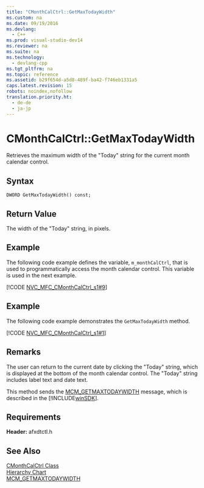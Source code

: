 ```yaml
---
title: "CMonthCalCtrl::GetMaxTodayWidth"
ms.custom: na
ms.date: 09/19/2016
ms.devlang: 
  - C++
ms.prod: visual-studio-dev14
ms.reviewer: na
ms.suite: na
ms.technology: 
  - devlang-cpp
ms.tgt_pltfrm: na
ms.topic: reference
ms.assetid: b29f654d-a5d8-489f-ba42-f746eb1331a5
caps.latest.revision: 15
robots: noindex,nofollow
translation.priority.ht: 
  - de-de
  - ja-jp
---
```

# CMonthCalCtrl::GetMaxTodayWidth
Retrieves the maximum width of the "Today" string for the current month calendar control.  
  
## Syntax  
  
```  
DWORD GetMaxTodayWidth() const;  
```  
  
## Return Value  
 The width of the "Today" string, in pixels.  
  
## Example  
 The following code example defines the variable, `m_monthCalCtrl`, that is used to programmatically access the month calendar control. This variable is used in the next example.  
  
 [!CODE [NVC_MFC_CMonthCalCtrl_s1#9](../CodeSnippet/VS_Snippets_Cpp/NVC_MFC_CMonthCalCtrl_s1#9)]  
  
## Example  
 The following code example demonstrates the `GetMaxTodayWidth` method.  
  
 [!CODE [NVC_MFC_CMonthCalCtrl_s1#1](../CodeSnippet/VS_Snippets_Cpp/NVC_MFC_CMonthCalCtrl_s1#1)]  
  
## Remarks  
 The user can return to the current date by clicking the "Today" string, which is displayed at the bottom of the month calendar control. The "Today" string includes label text and date text.  
  
 This method sends the [MCM_GETMAXTODAYWIDTH](http://msdn.microsoft.com/library/windows/desktop/bb760962) message, which is described in the [!INCLUDE[winSDK](../vs140/includes/winSDK_md.md)].  
  
## Requirements  
 **Header:** afxdtctl.h  
  
## See Also  
 [CMonthCalCtrl Class](../vs140/CMonthCalCtrl-Class.md)   
 [Hierarchy Chart](../vs140/Hierarchy-Chart.md)   
 [MCM_GETMAXTODAYWIDTH](http://msdn.microsoft.com/library/windows/desktop/bb760962)